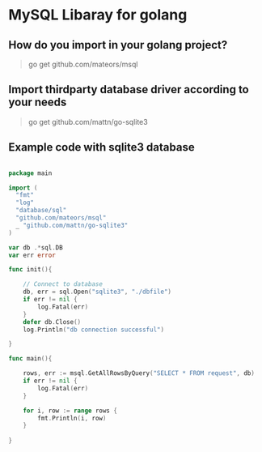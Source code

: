 # MySQL Libaray for golang

## How do you import in your golang project?
> go get github.com/mateors/msql

## Import thirdparty database driver according to your needs
> go get github.com/mattn/go-sqlite3

## Example code with sqlite3 database
```go

package main

import (
  "fmt"
  "log"
  "database/sql"
  "github.com/mateors/msql"
  _ "github.com/mattn/go-sqlite3"
)

var db .*sql.DB
var err error

func init(){

	// Connect to database
	db, err = sql.Open("sqlite3", "./dbfile")
	if err != nil {
		log.Fatal(err)
	}
	defer db.Close()
	log.Println("db connection successful")

}

func main(){

	rows, err := msql.GetAllRowsByQuery("SELECT * FROM request", db)
	if err != nil {
		log.Fatal(err)
	}

	for i, row := range rows {
		fmt.Println(i, row)
	}
  
}
